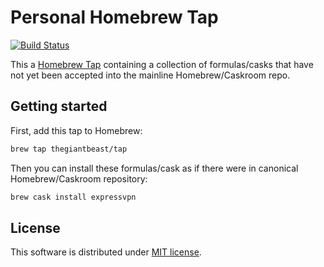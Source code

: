 Personal Homebrew Tap
=====================
[![Build Status](https://travis-ci.org/thegiantbeast/homebrew-tap.svg?branch=master)](https://travis-ci.org/thegiantbeast/homebrew-tap)

This a [Homebrew Tap](http://docs.brew.sh/brew-tap.html) containing a collection of formulas/casks that have not yet been accepted into the mainline Homebrew/Caskroom repo.

## Getting started

First, add this tap to Homebrew:

```bash
brew tap thegiantbeast/tap
```

Then you can install these formulas/cask as if there were in canonical Homebrew/Caskroom repository:

```bash
brew cask install expressvpn
```

## License
This software is distributed under [MIT license](LICENSE).